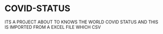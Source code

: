 # COVID-STATUS
ITS A PROJECT ABOUT TO KNOWS THE WORLD COVID STATUS
AND THIS IS IMPORTED FROM A EXCEL FILE WHICH CSV
